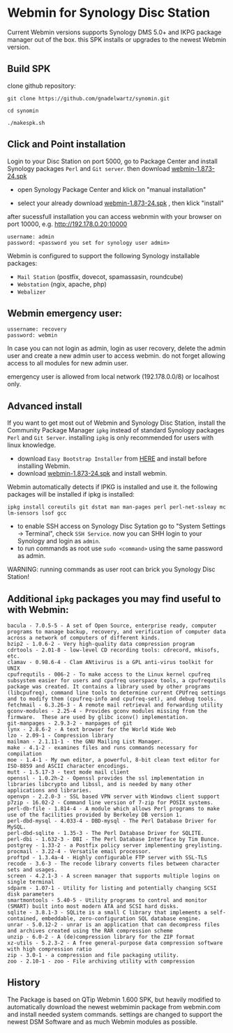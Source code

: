 # Webmin for Synology Disc Station

Current  Webmin versions supports Synology DMS 5.0+ and IKPG package manager out of the box.
this SPK installs or upgrades to the newest Webmin version.

## Build SPK

clone github repository:

`git clone https://github.com/gnadelwartz/synomin.git`

`cd synomin`

`./makespk.sh`

## Click and Point installation

Login to your Disc Station on port 5000, go to Package Center and  install Synology packages `Perl` and `Git server`.
then download [webmin-1.873-24.spk](https://github.com/gnadelwartz/synomin/raw/master/webmin-1.873-24.spk)

- open Synology Package Center and klick on "manual installation"

- select your already download [webmin-1.873-24.spk](https://github.com/gnadelwartz/synomin/raw/master/webmin-1.873-24.spk)
  , then klick "install"

after sucessfull installation you can access webnmin with your browser on port 10000, e.g. http://192.178.0.20:10000

```
username: admin
password: <password you set for synology user admin>
```
Webmin is configured to support the following Synology installable packages:

- `Mail Station` (postfix, dovecot, spamassasin, roundcube)
- `Webstation` (ngix, apache, php)
- `Webalizer`

## Webmin emergency user:

```
ussername: recovery
password: webmin
```

In case you can not login as admin, login as user recovery, delete the admin user and create a new admin user to access webmin.
do not forget allowing access to all modules for new admin user.

emergency user is allowed from local network (192.178.0.0/8) or localhost only.

## Advanced install

If you want to get most out of Webmin and Synology Disc Station, install the Community Package Manager 
`ipkg` instead of standard Synology packages `Perl` and `Git Server`. installing `ipkg`
is only recommended for users with linux knowledge.

- download `Easy Bootstrap Installer` from [HERE](https://www.cphub.net/?id=40&pid=677) and install before installing Webmin.
- download [webmin-1.873-24.spk](https://github.com/gnadelwartz/synomin/raw/master/webmin-1.873-24.spk)
and install webmin.

Webmin automatically detects if IPKG is installed and use it.
the following packages will be installed if ipkg is installed:

`ipkg install coreutils git dstat man man-pages perl perl-net-ssleay mc lm-sensors lsof gcc`


- to enable SSH access on Synology Disc Sytation go to "System Settings -> Terminal", check `SSH Service`.
  now you can SHH login to your Synology and login as `admin`.
- to run commands as root use  `sudo <command>` using the same password as admin.

WARNING: running commands as user root can brick you Synology Disc Station!


## Additional `ipkg` packages you may find useful to with Webmin:


```
bacula - 7.0.5-5 - A set of Open Source, enterprise ready, computer programs to manage backup, recovery, and verification of computer data across a network of computers of different kinds.
bzip2 - 1.0.6-2 - Very high-quality data compression program
cdrtools - 2.01-8 - low-level CD recording tools: cdrecord, mkisofs, etc.
clamav - 0.98.6-4 - Clam ANtivirus is a GPL anti-virus toolkit for UNIX
cpufrequtils - 006-2 - To make access to the Linux kernel cpufreq subsystem easier for users and cpufreq userspace tools, a cpufrequtils package was created. It contains a library used by other programs (libcpufreq), command line tools to determine current CPUfreq settings and to modify them (cpufreq-info and cpufreq-set), and debug tools.
fetchmail - 6.3.26-3 - A remote mail retrieval and forwarding utility
gconv-modules - 2.25-4 - Provides gconv modules missing from the firmware.  These are used by glibc iconv() implementation.
git-manpages - 2.9.3-2 - manpages of git
lynx - 2.8.6-2 - A text browser for the World Wide Web
lzo - 2.09-1 - Compression library
mailman - 2.1.11-1 - the GNU Mailing List Manager.
make - 4.1-2 - examines files and runs commands necessary for compilation
moe - 1.4-1 - My own editor, a powerful, 8-bit clean text editor for ISO-8859 and ASCII character encodings.
mutt - 1.5.17-3 - text mode mail client
openssl - 1.0.2h-2 - Openssl provides the ssl implementation in libraries libcrypto and libssl, and is needed by many other applications and libraries.
openvpn - 2.2.0-3 - SSL based VPN server with Windows client support
p7zip - 16.02-2 - Command line version of 7-zip for POSIX systems.
perl-db-file - 1.814-4 - A module which allows Perl programs to make use of the facilities provided by Berkeley DB version 1.
perl-dbd-mysql - 4.033-4 - DBD-mysql - The Perl Database Driver for MySQL.
perl-dbd-sqlite - 1.35-3 - The Perl Database Driver for SQLITE.
perl-dbi - 1.632-3 - DBI - The Perl Database Interface by Tim Bunce.
postgrey - 1.33-2 - a Postfix policy server implementing greylisting.
procmail - 3.22-4 - Versatile email processor.
proftpd - 1.3.4a-4 - Highly configurable FTP server with SSL-TLS
recode - 3.6-3 - The recode library converts files between character sets and usages.
screen - 4.2.1-3 - A screen manager that supports multiple logins on single terminal
sdparm - 1.07-1 - Utility for listing and potentially changing SCSI disk parameters
smartmontools - 5.40-5 - Utility programs to control and monitor (SMART) built into most modern ATA and SCSI hard disks.
sqlite - 3.8.1-3 - SQLite is a small C library that implements a self-contained, embeddable, zero-configuration SQL database engine.
unrar - 5.0.12-2 - unrar is an application that can decompress files and archives created using the RAR compression scheme
unzip - 6.0-2 - A (de)compression library for the ZIP format
xz-utils - 5.2.3-2 - A free general-purpose data compression software with high compression ratio
zip - 3.0-1 - a compression and file packaging utility.
zoo - 2.10-1 - zoo - File archiving utility with compression
```

## History

The Package is based on QTip Webmin 1.600 SPK, but heavily modified to automatically
download the newest webmimin package from webmin.com and install needed system commands. settings are changed
to support the newest DSM Software and as much Webmin modules as possible.

